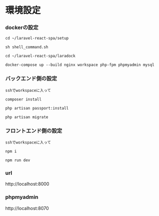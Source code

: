 # 環境設定

### dockerの設定
```
cd ~/laravel-react-spa/setup

sh shell_command.sh

cd ~/laravel-react-spa/laradock

docker-compose up --build nginx workspace php-fpm phpmyadmin mysql
```

### バックエンド側の設定
```
sshでworkspaceに入って

composer install

php artisan passport:install

php artisan migrate
```

### フロントエンド側の設定
```
sshでworkspaceに入って

npm i

npm run dev
```

### url
http://localhost:8000  

### phpmyadmin
http://localhost:8070
